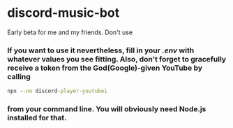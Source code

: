 # discord-music-bot
Early beta for me and my friends. Don't use

### If you want to use it nevertheless, fill in your *.env* with whatever values you see fitting. Also, don't forget to gracefully receive a token from the God(Google)-given YouTube by calling 
```cmd
npx --no discord-player-youtubei
```
### from your command line. You will obviously need Node.js installed for that.